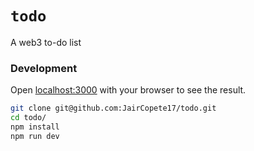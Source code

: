 # `todo`

A web3 to-do list

### Development

Open [localhost:3000](http://localhost:3000) with your browser to see the result.

```bash
git clone git@github.com:JairCopete17/todo.git
cd todo/
npm install
npm run dev
```

<!-- **wagmi ✦** -->

